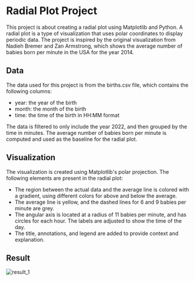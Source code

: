 # Radial Plot Project

This project is about creating a radial plot using Matplotlib and Python. A radial plot is a type of visualization that uses polar coordinates to display periodic data. The project is inspired by the original visualization from Nadieh Bremer and Zan Armstrong, which shows the average number of babies born per minute in the USA for the year 2014.

## Data

The data used for this project is from the births.csv file, which contains the following columns:

- year: the year of the birth
- month: the month of the birth
- time: the time of the birth in HH:MM format

The data is filtered to only include the year 2022, and then grouped by the time in minutes. The average number of babies born per minute is computed and used as the baseline for the radial plot.

## Visualization

The visualization is created using Matplotlib's polar projection. The following elements are present in the radial plot:

- The region between the actual data and the average line is colored with a gradient, using different colors for above and below the average.
- The average line is yellow, and the dashed lines for 6 and 9 babies per minute are grey.
- The angular axis is located at a radius of 11 babies per minute, and has circles for each hour. The labels are adjusted to show the time of the day.
- The title, annotations, and legend are added to provide context and explanation.

## Result

![result_1](/output.png)